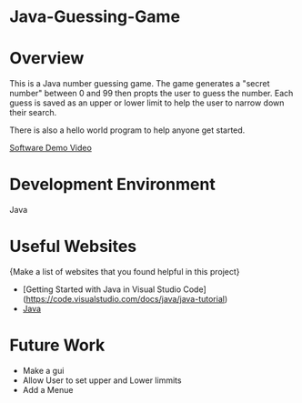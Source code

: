 # Java-Guessing-Game
# Overview

This is a Java number guessing game. The game generates a "secret number" between 0 and 99 then propts the user to guess the number. Each guess is saved as an upper or lower limit to help the
user to narrow down their search.

There is also a hello world program to help anyone get started.

[Software Demo Video](https://youtu.be/r03pVNV-LvY)

# Development Environment

Java

# Useful Websites

{Make a list of websites that you found helpful in this project}

- [Getting Started with Java in Visual Studio Code] (https://code.visualstudio.com/docs/java/java-tutorial)
- [Java](https://www.w3schools.com/java/default.asp)

# Future Work

- Make a gui
- Allow User to set upper and Lower limmits
- Add a Menue
